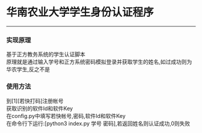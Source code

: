 # 华南农业大学学生身份认证程序

--------

### 实现原理

基于正方教务系统的学生认证脚本<br/>
原理就是通过输入学号和正方系统密码模拟登录并获取学生的姓名,如过成功则为华农学生,反之不是

### 使用方法

到[1][若快打码]注册帐号<br/>
获取识别的软件Id和软件Key<br/>
在config.py中填写若快帐号,密码,软件Id和软件Key<br/>
在命令行下运行:[python3 index.py 学号 密码],若返回姓名则认证成功,0则失败


[1]:http://www.ruokuai.com/